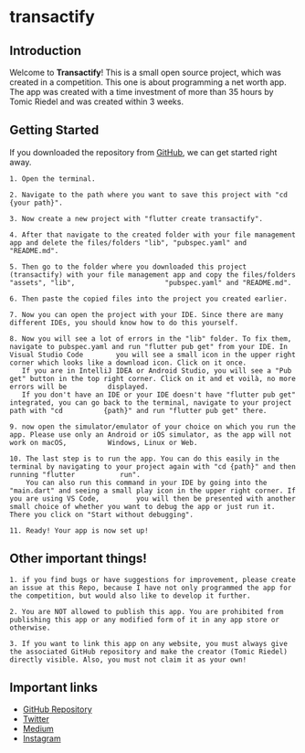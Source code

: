 # transactify

## Introduction

Welcome to **Transactify**!
This is a small open source project, which was created in a competition. This one is about programming a net worth app.
The app was created with a time investment of more than 35 hours by Tomic Riedel and was created within 3 weeks.

## Getting Started
If you downloaded the repository from [GitHub](https://github.com/Tomic-Riedel/transactify), we can get started right away.

    1. Open the terminal.
    
    2. Navigate to the path where you want to save this project with "cd {your path}".
    
    3. Now create a new project with "flutter create transactify".
    
    4. After that navigate to the created folder with your file management app and delete the files/folders "lib", "pubspec.yaml" and "README.md".
    
    5. Then go to the folder where you downloaded this project (transactify) with your file management app and copy the files/folders "assets", "lib",                      "pubspec.yaml" and "README.md".
    
    6. Then paste the copied files into the project you created earlier.
    
    7. Now you can open the project with your IDE. Since there are many different IDEs, you should know how to do this yourself.
    
    8. Now you will see a lot of errors in the "lib" folder. To fix them, navigate to pubspec.yaml and run "flutter pub get" from your IDE. In Visual Studio Code        you will see a small icon in the upper right corner which looks like a download icon. Click on it once.
       If you are in IntelliJ IDEA or Android Studio, you will see a "Pub get" button in the top right corner. Click on it and et voilà, no more errors will be          displayed.
       If you don't have an IDE or your IDE doesn't have "flutter pub get" integrated, you can go back to the terminal, navigate to your project path with "cd          {path}" and run "flutter pub get" there.
    
    9. now open the simulator/emulator of your choice on which you run the app. Please use only an Android or iOS simulator, as the app will not work on macOS,          Windows, Linux or Web.
    
    10. The last step is to run the app. You can do this easily in the terminal by navigating to your project again with "cd {path}" and then running "flutter           run".
        You can also run this command in your IDE by going into the "main.dart" and seeing a small play icon in the upper right corner. If you are using VS Code,         you will then be presented with another small choice of whether you want to debug the app or just run it. There you click on "Start without debugging".
        
    11. Ready! Your app is now set up!


## Other important things!
    1. if you find bugs or have suggestions for improvement, please create an issue at this Repo, because I have not only programmed the app for the competition, but would also like to develop it further.
    
    2. You are NOT allowed to publish this app. You are prohibited from publishing this app or any modified form of it in any app store or otherwise.
    
    3. If you want to link this app on any website, you must always give the associated GitHub repository and make the creator (Tomic Riedel) directly visible. Also, you must not claim it as your own!

## Important links
- [GitHub Repository](https://github.com/Tomic-Riedel/transactify)
- [Twitter](https://twitter.com/TomicRiedel)
- [Medium](https://tomicriedel.medium.com)
- [Instagram](https://www.instagram.com/tomicriedel)
